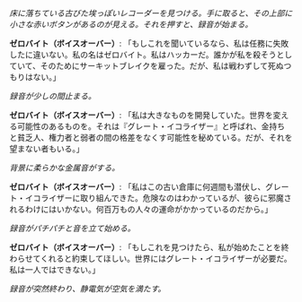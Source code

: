 _床に落ちている古びた埃っぽいレコーダーを見つける。手に取ると、その上部に小さな赤いボタンがあるのが見える。それを押すと、録音が始まる。_

**ゼロバイト（ボイスオーバー）**: 「もしこれを聞いているなら、私は任務に失敗したに違いない。私の名はゼロバイト。私はハッカーだ。誰かが私を殺そうとしていて、そのためにサーキットブレイクを雇った。だが、私は戦わずして死ぬつもりはない。」

_録音が少しの間止まる。_

**ゼロバイト（ボイスオーバー）**: 「私は大きなものを開発していた。世界を変える可能性のあるものを。それは『グレート・イコライザー』と呼ばれ、金持ちと貧乏人、権力者と弱者の間の格差をなくす可能性を秘めている。だが、それを望まない者もいる。」

_背景に柔らかな金属音がする。_

**ゼロバイト（ボイスオーバー）**: 「私はこの古い倉庫に何週間も潜伏し、グレート・イコライザーに取り組んできた。危険なのはわかっているが、彼らに邪魔されるわけにはいかない。何百万もの人々の運命がかかっているのだから。」

_録音がパチパチと音を立て始める。_

**ゼロバイト（ボイスオーバー）**: 「もしこれを見つけたら、私が始めたことを終わらせてくれると約束してほしい。世界にはグレート・イコライザーが必要だ。私は一人ではできない。」

_録音が突然終わり、静電気が空気を満たす。_
